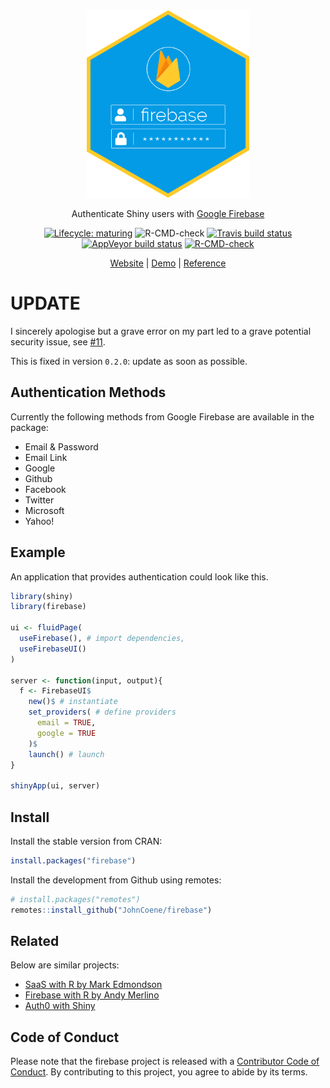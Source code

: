 
<div align="center">

<img src="man/figures/logo.png" height="300px">

Authenticate Shiny users with [Google Firebase](https://firebase.google.com)

<!-- badges: start -->
[![Lifecycle: maturing](https://img.shields.io/badge/lifecycle-maturing-blue.svg)](https://www.tidyverse.org/lifecycle/#maturing)
![R-CMD-check](https://github.com/JohnCoene/firebase/workflows/R-CMD-check/badge.svg)
[![Travis build status](https://travis-ci.org/JohnCoene/firebase.svg?branch=master)](https://travis-ci.org/JohnCoene/firebase)
[![AppVeyor build status](https://ci.appveyor.com/api/projects/status/github/JohnCoene/firebase?branch=master&svg=true)](https://ci.appveyor.com/project/JohnCoene/firebase)
[![R-CMD-check](https://github.com/JohnCoene/firebase/workflows/R-CMD-check/badge.svg)](https://github.com/JohnCoene/firebase/actions)
<!-- badges: end -->

[Website](https://firebase.john-coene.com) | [Demo](https://shiny.john-coene.com/firebase) | [Reference](https://firebase.john-coene.com/reference/)

</div>

# UPDATE

I sincerely apologise but a grave error on my part led to a grave
potential security issue, see 
[#11](https://github.com/JohnCoene/firebase/issues/11). 

This is fixed in version `0.2.0`: update as soon as possible.

## Authentication Methods

Currently the following methods from Google Firebase are available in the package:

* Email & Password
* Email Link
* Google
* Github
* Facebook
* Twitter
* Microsoft
* Yahoo!

## Example

An application that provides authentication could look like this.

```r
library(shiny)
library(firebase)

ui <- fluidPage(
  useFirebase(), # import dependencies,
  useFirebaseUI()
)

server <- function(input, output){
  f <- FirebaseUI$
    new()$ # instantiate
    set_providers( # define providers
      email = TRUE, 
      google = TRUE
    )$
    launch() # launch
}

shinyApp(ui, server)
```

## Install

Install the stable version from CRAN:

```r
install.packages("firebase")
```

Install the development from Github using remotes:

```r
# install.packages("remotes")
remotes::install_github("JohnCoene/firebase")
```

## Related

Below are similar projects:

- [SaaS with R by Mark Edmondson](https://github.com/MarkEdmondson1234/Shiny-R-SaaS/)
- [Firebase with R by Andy Merlino](https://github.com/shinyonfire/sof-auth-example)
- [Auth0 with Shiny](https://auth0.com/blog/adding-authentication-to-shiny-server/)

## Code of Conduct
  
Please note that the firebase project is released with a [Contributor Code of Conduct](https://contributor-covenant.org/version/2/0/CODE_OF_CONDUCT.html). By contributing to this project, you agree to abide by its terms.
